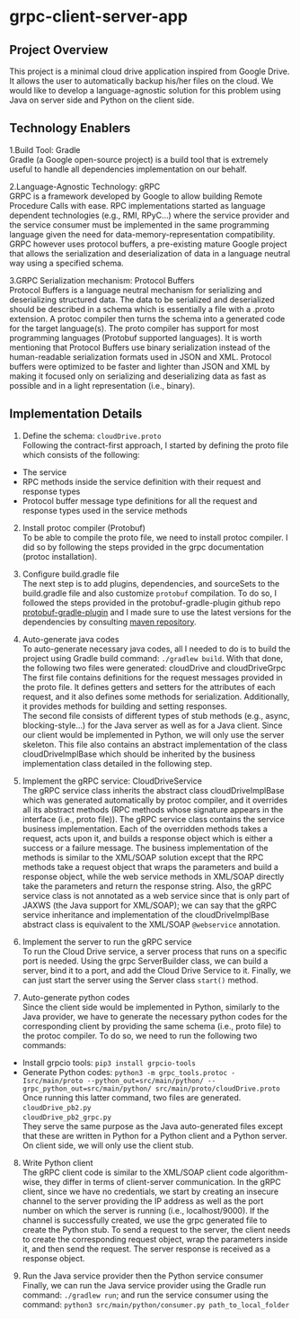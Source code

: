 # grpc-client-server-app

## Project Overview

This project is a minimal cloud drive application inspired from Google Drive. It allows the user to automatically backup his/her files on the cloud. We would like to develop a language-agnostic solution for this problem using Java on server side and Python on the client side.

## Technology Enablers

1.Build Tool: Gradle      
Gradle (a Google open-source project) is a build tool that is extremely useful to handle all dependencies implementation on our behalf.

2.Language-Agnostic Technology: gRPC     
GRPC is a framework developed by Google to allow building Remote Procedure Calls with ease. RPC implementations started as language dependent technologies (e.g., RMI, RPyC…) where the service provider and the service consumer must be implemented in the same programming language given the need for data-memory-representation compatibility. GRPC however uses protocol buffers, a pre-existing mature Google project that allows the serialization and deserialization of data in a language neutral way using a specified schema.

3.GRPC Serialization mechanism: Protocol Buffers      
Protocol Buffers is a language neutral mechanism for serializing and deserializing structured data. The data to be serialized and deserialized should be described in a schema which is essentially a file with a .proto extension. A protoc compiler then turns the schema into a generated code for the target language(s). The proto compiler has support for most programming languages (Protobuf supported languages).
It is worth mentioning that Protocol Buffers use binary serialization instead of the human-readable serialization formats used in JSON and XML. Protocol buffers were optimized to be faster and lighter than JSON and XML by making it focused only on serializing and deserializing data as fast as possible and in a light representation (i.e., binary). 

## Implementation Details

1. Define the schema: `cloudDrive.proto`   
Following the contract-first approach, I started by defining the proto file which consists of the following:
- The service
- RPC methods inside the service definition with their request and response types
- Protocol buffer message type definitions for all the request and response types used in the service methods

2.	Install protoc compiler (Protobuf)   
To be able to compile the proto file, we need to install protoc compiler. I did so by following the steps provided in the grpc documentation (protoc installation).

3.	Configure build.gradle file   
The next step is to add plugins, dependencies, and sourceSets to the build.gradle file and also customize `protobuf` compilation. To do so, I followed the steps provided in the protobuf-gradle-plugin github repo [protobuf-gradle-plugin](https://github.com/google/protobuf-gradle-plugin) and I made sure to use the latest versions for the dependencies by consulting [maven repository](https://mvnrepository.com/search?q=grpc-services).

4.	Auto-generate java codes     
To auto-generate necessary java codes, all I needed to do is to build the project using Gradle build command: `./gradlew build`. With that done, the following two files were generated: cloudDrive and cloudDriveGrpc     
The first file contains definitions for the request messages provided in the proto file. It defines getters and setters for the attributes of each request, and it also defines some methods for serialization. Additionally, it provides methods for building and setting responses.      
The second file consists of different types of stub methods (e.g., async, blocking-style…) for the Java server as well as for a Java client. Since our client would be implemented in Python, we will only use the server skeleton. This file also contains an abstract implementation of the class cloudDriveImplBase which should be inherited by the business implementation class detailed in the following step. 

5.	Implement the gRPC service: CloudDriveService    
The gRPC service class inherits the abstract class cloudDriveImplBase which was generated automatically by protoc compiler, and it overrides all its abstract methods (RPC methods whose signature appears in the interface (i.e., proto file)).
The gRPC service class contains the service business implementation. Each of the overridden methods takes a request, acts upon it, and builds a response object which is either a success or a failure message.
The business implementation of the methods is similar to the XML/SOAP solution except that the RPC methods take a request object that wraps the parameters and build a response object, while the web service methods in XML/SOAP directly take the parameters and return the response string. Also, the gRPC service class is not annotated as a web service since that is only part of JAXWS (the Java support for XML/SOAP); we can say that the gRPC service inheritance and implementation of the cloudDriveImplBase abstract class is equivalent to the XML/SOAP `@webservice` annotation.

6.	Implement the server to run the gRPC service    
To run the Cloud Drive service, a server process that runs on a specific port is needed. Using the grpc ServerBuilder class, we can build a server, bind it to a port, and add the Cloud Drive Service to it. Finally, we can just start the server using the Server class `start()` method.

7.	Auto-generate python codes     
Since the client side would be implemented in Python, similarly to the Java provider, we have to generate the necessary python codes for the corresponding client by providing the same schema (i.e., proto file) to the protoc compiler. To do so, we need to run the following two commands:
- Install grpcio tools:  `pip3 install grpcio-tools`     
- Generate Python codes: `python3 -m grpc_tools.protoc -Isrc/main/proto --python_out=src/main/python/ --grpc_python_out=src/main/python/ src/main/proto/cloudDrive.proto`     
Once running this latter command, two files are generated.    
`cloudDrive_pb2.py`    
`cloudDrive_pb2_grpc.py`    
They serve the same purpose as the Java auto-generated files except that these are written in Python for a Python client and a Python server. On client side, we will only use the client stub.

8.	Write Python client    
The gRPC client code is similar to the XML/SOAP client code algorithm-wise, they differ in terms of client-server communication. In the gRPC client, since we have no credentials, we start by creating an insecure channel to the server providing the IP address as well as the port number on which the server is running (i.e., localhost/9000). If the channel is successfully created, we use the grpc generated file to create the Python stub.
To send a request to the server, the client needs to create the corresponding request object, wrap the parameters inside it, and then send the request. The server response is received as a response object. 

9.	Run the Java service provider then the Python service consumer     
Finally, we can run the Java service provider using the Gradle run command: `./gradlew run`; and run the service consumer using the command: 
`python3 src/main/python/consumer.py path_to_local_folder`


